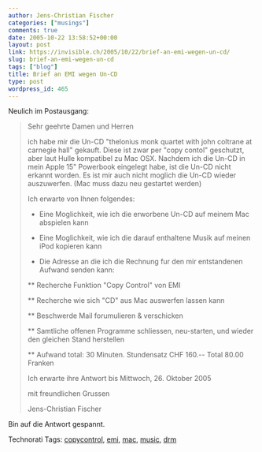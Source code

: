 ```yaml
---
author: Jens-Christian Fischer
categories: ["musings"]
comments: true
date: 2005-10-22 13:58:52+00:00
layout: post
link: https://invisible.ch/2005/10/22/brief-an-emi-wegen-un-cd/
slug: brief-an-emi-wegen-un-cd
tags: ["blog"]
title: Brief an EMI wegen Un-CD
type: post
wordpress_id: 465
---
```



Neulich im Postausgang:


<blockquote>
Sehr geehrte Damen und Herren
  

  
ich habe mir die Un-CD "thelonius monk quartet with john coltrane at carnegie hall" gekauft. Diese ist zwar per "copy contol" geschutzt, aber laut Hulle kompatibel zu Mac OSX. Nachdem ich die Un-CD in mein Apple 15" Powerbook eingelegt habe, ist die Un-CD nicht erkannt worden. Es ist mir auch nicht moglich die Un-CD wieder auszuwerfen. (Mac muss dazu neu gestartet werden)
  

  
Ich erwarte von Ihnen folgendes:
  

  
* Eine Moglichkeit, wie ich die erworbene Un-CD auf meinem Mac abspielen kann
  
* Eine Moglichkeit, wie ich die darauf enthaltene Musik auf meinen iPod kopieren kann
  
* Die Adresse an die ich die Rechnung fur den mir entstandenen Aufwand senden kann:
  
** Recherche Funktion "Copy Control" von EMI
  
** Recherche wie sich "CD" aus Mac auswerfen lassen kann
  
** Beschwerde Mail forumulieren & verschicken
  
** Samtliche offenen Programme schliessen, neu-starten, und wieder den gleichen Stand herstellen
  
** Aufwand total: 30 Minuten. Stundensatz CHF 160.-- Total 80.00 Franken
  

  
Ich erwarte ihre Antwort bis Mittwoch, 26. Oktober 2005
  

  
mit freundlichen Grussen
  
Jens-Christian Fischer
</blockquote>


Bin auf die Antwort gespannt.





Technorati Tags: [copycontrol](https://technorati.com/tag/copycontrol), [emi](https://technorati.com/tag/emi), [mac](https://technorati.com/tag/mac), [music](https://technorati.com/tag/music), [drm](https://technorati.com/tag/drm)

